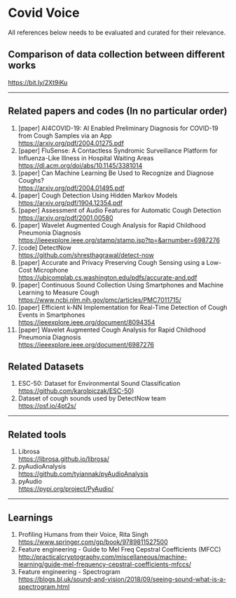 # Covid Voice
All references below needs to be evaluated and curated for their relevance.

## Comparison of data collection between different works
https://bit.ly/2Xt9iKu

---

## Related papers and codes (In no particular order)
1. [paper] AI4COVID-19: AI Enabled Preliminary Diagnosis for COVID-19 from Cough Samples via an App<br>
https://arxiv.org/pdf/2004.01275.pdf<br>
2. [paper] FluSense: A Contactless Syndromic Surveillance Platform for Influenza-Like Illness in Hospital Waiting Areas<br>
https://dl.acm.org/doi/abs/10.1145/3381014<br>
3. [paper] Can Machine Learning Be Used to Recognize and Diagnose Coughs?<br>
https://arxiv.org/pdf/2004.01495.pdf<br>
4. [paper] Cough Detection Using Hidden Markov Models<br>
https://arxiv.org/pdf/1904.12354.pdf<br>
5. [paper] Assessment of Audio Features for Automatic Cough Detection<br>
https://arxiv.org/pdf/2001.00580<br>
6. [paper] Wavelet Augmented Cough Analysis for Rapid Childhood Pneumonia Diagnosis<br>
https://ieeexplore.ieee.org/stamp/stamp.jsp?tp=&arnumber=6987276<br>
7. [code] DetectNow<br>
https://github.com/shresthagrawal/detect-now<br>
8. [paper] Accurate and Privacy Preserving Cough Sensing using a Low-Cost Microphone<br>
https://ubicomplab.cs.washington.edu/pdfs/accurate-and.pdf<br>
9. [paper] Continuous Sound Collection Using Smartphones and Machine Learning to Measure Cough<br>
https://www.ncbi.nlm.nih.gov/pmc/articles/PMC7011715/<br>
10. [paper] Efficient k-NN Implementation for Real-Time Detection of Cough Events in Smartphones<br>
https://ieeexplore.ieee.org/document/8094354<br>
11. [paper] Wavelet Augmented Cough Analysis for Rapid Childhood Pneumonia Diagnosis<br>
https://ieeexplore.ieee.org/document/6987276<br>

## Related Datasets
1. ESC-50: Dataset for Environmental Sound Classification<br>
https://github.com/karolpiczak/ESC-50)<br>
2. Dataset of cough sounds used by DetectNow team<br>
https://osf.io/4pt2s/<br>
___

## Related tools
1. Librosa<br>
https://librosa.github.io/librosa/<br>
2. pyAudioAnalysis<br>
https://github.com/tyiannak/pyAudioAnalysis<br>
3. pyAudio<br>
https://pypi.org/project/PyAudio/<br>

---
## Learnings
1. Profiling Humans from their Voice, Rita Singh<br>
https://www.springer.com/gp/book/9789811527500<br>
2. Feature engineering - Guide to Mel Freq Cepstral Coefficients (MFCC)<br>
http://practicalcryptography.com/miscellaneous/machine-learning/guide-mel-frequency-cepstral-coefficients-mfccs/<br>
3. Feature engineering - Spectrogram<br>
https://blogs.bl.uk/sound-and-vision/2018/09/seeing-sound-what-is-a-spectrogram.html<br>


